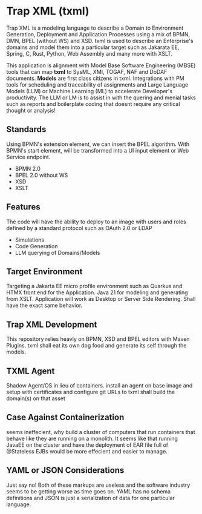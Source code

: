 # Trap XML (txml)
 Trap XML is a modeling language to describe a Domain to Environment Generation, Deployment and Application Processes using a mix of BPMN, DMN, BPEL (without WS) and XSD. txml is used to describe an Enterprise's domains and model them into a particular target such as Jakarata EE, Spring, C, Rust, Python, Web Assembly and many more with XSLT.
 
 This application is alignment with Model Base Software Engineering (MBSE) tools that can map **txml** to SysML, XMI, TOGAF, NAF and DoDAF documents. **Models** are first class citizens in txml. Integrations with PM tools for scheduling and traceability of assignments and Large Language Models (LLM) or Machine Learning (ML) to accelerate Developer's productivity. The LLM or LM is to assist in with the quering and menial tasks such as reports and boilerplate coding that doesnt require any critical thought or analysis!
 
## Standards
 Using BPMN's extension element, we can insert the BPEL algorithm. With BPMN's start element, will be transformed into a UI input element or Web Service endpoint.
 
 - BPMN 2.0
 - BPEL 2.0 without WS
 - XSD
 - XSLT
 
 
## Features
 The code will have the ability to deploy to an image with users and roles defined by a standard protocol such as OAuth 2.0 or LDAP
 
 - Simulations
 - Code Generation
 - LLM querying of Domains/Models
 
## Target Environment
 Targeting a Jakarta EE micro profile environment such as Quarkus and HTMX front end for the Application. Java 21 for modeling and generating from XSLT. Application will work as Desktop or Server Side Rendering. Shall have the exact same behavior.
 
## Trap XML Development
 This repository relies heavly on BPMN, XSD and BPEL editors with Maven Plugins. txml shall eat its own dog food and generate its self through the models.
 
 
## TXML Agent
 Shadow Agent/OS in lieu of containers. install an agent on base image and setup with certificates and configure git URLs to txml shall build the domain(s) on that asset
 
## Case Against Containerization
 seems ineffecient, why build a cluster of computers that run containers that behave like they are running on a monolith. It seems like that running JavaEE on the cluster and have the deployment of EAR file full of @Stateless EJBs would be more effecient and easier to manage.
 
## YAML or JSON Considerations
 Just say no! Both of these markups are useless and the software industry seems to be getting worse as time goes on. YAML has no schema definitions and JSON is just a serialization of data for one particular language.  